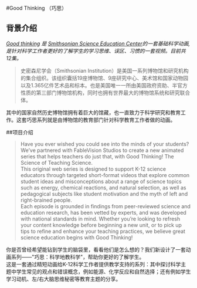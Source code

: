 #Good Thinking （巧思） 

## 背景介绍  

*[Good thinking](https://ssec.si.edu/goodthinking) 是 [Smithsonian Science Education Center](https://ssec.si.edu/)的一套基础科学动画,是针对科学工作者更好的了解学生的学习思维、误区、习惯的一套视频。目前共12集。*  
> 史密森尼学会（Smithsonian Institution）是美国一系列博物馆和研究机构的集合组织。该组织囊括19座博物馆、9座研究中心、美术馆和国家动物园以及1.365亿件艺术品和标本。也是美国唯一一所由美国政府资助、半官方性质的第三部门博物馆机构，同时也拥有世界最大的博物馆系统和研究联合体。  

其中的国家自然历史博物馆拥有着巨大的馆藏，也一直致力于科学研究和教育工作。这套巧思系列就是由博物馆的教育部门针对科学教育工作者做的动画。

##项目介绍

> Have you ever wished you could see into the minds of your students? We’ve partnered with FableVision Studios to create a new animated series that helps teachers do just that, with Good Thinking! The Science of Teaching Science.  
This original web series is designed to support K-12 science educators through targeted short-format videos that explore common student ideas and misconceptions about a range of science topics such as energy, chemical reactions, and natural selection, as well as pedagogical subjects like student motivation and the myth of left and right-brained people.  
Each episode is grounded in findings from peer-reviewed science and education research, has been vetted by experts, and was developed with national standards in mind. Whether you’re looking to refresh your content knowledge before beginning a new unit, or to pick up tips to refine and enhance your teaching practices, we believe great science education begins with Good Thinking!

你是否曾经希望能钻到学生的脑袋里，看看他们是怎么想的？我们新设计了一套动画系列——"巧思：科学地教科学"，帮助你更好的了解学生。  
这是一套通过精短动画给K-12科学工作者提供教学支持的系列：其中探讨科学主题中学生常见的观点和错误概念，例如能源、化学反应和自然选择；还有例如学生学习动机、左/右大脑思维秘密等教育主题的分享。




